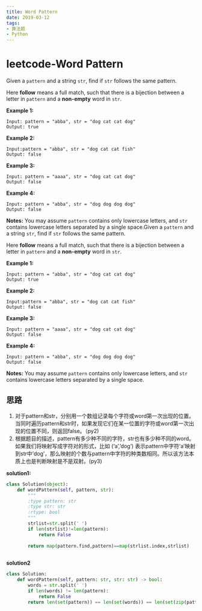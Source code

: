 ```yaml
---
title: Word Pattern 
date: 2019-03-12
tags: 
- 算法题
- Python
---
```


# leetcode-Word Pattern

Given a `pattern` and a string `str`, find if `str` follows the same pattern.

Here **follow** means a full match, such that there is a bijection between a letter in `pattern` and a **non-empty** word in `str`.

**Example 1:**

```
Input: pattern = "abba", str = "dog cat cat dog"
Output: true
```

**Example 2:**

```
Input:pattern = "abba", str = "dog cat cat fish"
Output: false
```

**Example 3:**

```
Input: pattern = "aaaa", str = "dog cat cat dog"
Output: false
```

**Example 4:**

```
Input: pattern = "abba", str = "dog dog dog dog"
Output: false
```

**Notes:**
You may assume `pattern` contains only lowercase letters, and `str` contains lowercase letters separated by a single space.Given a `pattern` and a string `str`, find if `str` follows the same pattern.

Here **follow** means a full match, such that there is a bijection between a letter in `pattern` and a **non-empty** word in `str`.

**Example 1:**

```
Input: pattern = "abba", str = "dog cat cat dog"
Output: true
```

**Example 2:**

```
Input:pattern = "abba", str = "dog cat cat fish"
Output: false
```

**Example 3:**

```
Input: pattern = "aaaa", str = "dog cat cat dog"
Output: false
```

**Example 4:**

```
Input: pattern = "abba", str = "dog dog dog dog"
Output: false
```

**Notes:**
You may assume `pattern` contains only lowercase letters, and `str` contains lowercase letters separated by a single space.

## 思路

1. 对于pattern和str，分别用一个数组记录每个字符或word第一次出现的位置。当同时遍历pattern和str时，如果发现它们在某一位置的字符或word第一次出现的位置不同，则返回false。（py2)
2. 根据题目的描述，pattern有多少种不同的字符，str也有多少种不同的word。如果我们将映射写成字符对的形式，比如 (‘a’,’dog’) 表示pattern中字符’a’映射到str中’dog’，那么映射的个数与pattern中字符的种类数相同。所以该方法本质上也是判断映射是不是双射。(py3) 

 **solution1:**

```python
class Solution(object):
    def wordPattern(self, pattern, str):
        """
        :type pattern: str
        :type str: str
        :rtype: bool
        """
        strlist=str.split(' ')
        if len(strlist)!=len(pattern):
            return False
  
        return map(pattern.find,pattern)==map(strlist.index,strlist)
        
```

**solution2**

```python
class Solution:
    def wordPattern(self, pattern: str, str: str) -> bool:
        words = str.split(' ')
        if len(words) != len(pattern):
            return False
        return len(set(pattern)) == len(set(words)) == len(set(zip(pattern, words)))

        
```



